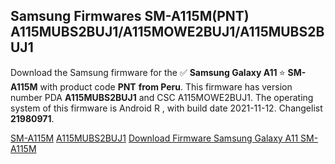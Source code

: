 <h2>Samsung Firmwares SM-A115M(PNT) A115MUBS2BUJ1/A115MOWE2BUJ1/A115MUBS2BUJ1</h2>
Download the Samsung firmware for the ✅ <strong>Samsung Galaxy A11 </strong> ⭐ <strong>SM-A115M</strong> with product code <strong>PNT</strong> <strong> from Peru</strong>. This firmware has version number PDA <strong>A115MUBS2BUJ1</strong> and CSC A115MOWE2BUJ1. The operating system of this firmware is Android R , with build date 2021-11-12. Changelist <strong>21980971</strong>.


[SM-A115M](https://samfirm.shop/samsung/model/SM-A115M)
[A115MUBS2BUJ1](https://samfirm.shop/samsung/pda/A115MUBS2BUJ1)
[Download Firmware Samsung Galaxy A11 SM-A115M](https://samfirm.shop/samsung/firmware/474003)
